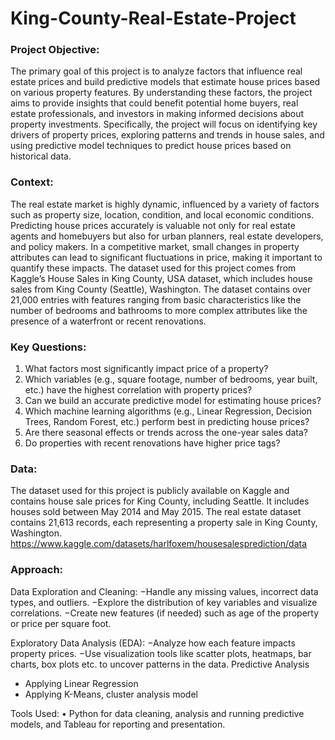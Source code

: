 # King-County-Real-Estate-Project

### Project Objective:
The primary goal of this project is to analyze factors that influence real estate prices and build predictive models that estimate house prices based on various property features. By understanding these factors, the project aims to provide insights that could benefit potential home buyers, real estate professionals, and investors in making informed decisions about property investments. Specifically, the project will focus on identifying key drivers of property prices, exploring patterns and trends in house sales, and using predictive model techniques to predict house prices based on historical data.

### Context:
The real estate market is highly dynamic, influenced by a variety of factors such as property size, location, condition, and local economic conditions. Predicting house prices accurately is valuable not only for real estate agents and homebuyers but also for urban planners, real estate developers, and policy makers. In a competitive market, small changes in property attributes can lead to significant fluctuations in price, making it important to quantify these impacts.
The dataset used for this project comes from Kaggle’s House Sales in King County, USA dataset, which includes house sales from King County (Seattle), Washington. The dataset contains over 21,000 entries with features ranging from basic characteristics like the number of bedrooms and bathrooms to more complex attributes like the presence of a waterfront or recent renovations.

### Key Questions:
1. What factors most significantly impact price of a property?
2. Which variables (e.g., square footage, number of bedrooms, year built, etc.) have the highest correlation with property prices?
3. Can we build an accurate predictive model for estimating house prices?
4. Which machine learning algorithms (e.g., Linear Regression, Decision Trees, Random Forest, etc.) perform best in predicting house prices?
5. Are there seasonal effects or trends across the one-year sales data?
6. Do properties with recent renovations have higher price tags?

### Data:
The dataset used for this project is publicly available on Kaggle and contains house sale prices for King County, including Seattle. It includes houses sold between May 2014 and May 2015. The real estate dataset contains 21,613 records, each representing a property sale in King County, Washington.
https://www.kaggle.com/datasets/harlfoxem/housesalesprediction/data

### Approach:
Data Exploration and Cleaning:
−Handle any missing values, incorrect data types, and outliers.
−Explore the distribution of key variables and visualize correlations.
−Create new features (if needed) such as age of the property or price per square foot.

Exploratory Data Analysis (EDA):
−Analyze how each feature impacts property prices.
−Use visualization tools like scatter plots, heatmaps, bar charts, box plots etc. to uncover patterns in the data.
Predictive Analysis
- Applying Linear Regression
- Applying K-Means, cluster analysis model

Tools Used:
• Python for data cleaning, analysis and running predictive models, and Tableau for reporting and presentation.
